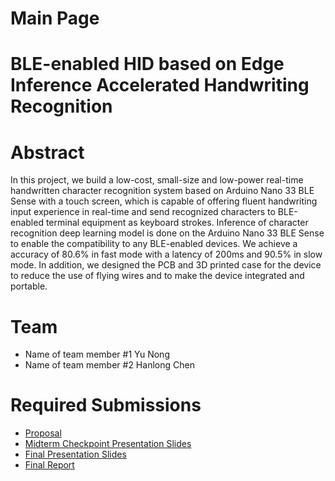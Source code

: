 # Main Page
# BLE-enabled HID based on Edge Inference Accelerated Handwriting Recognition
# Abstract

In this project, we build a low-cost, small-size and low-power real-time handwritten character recognition system based on Arduino Nano 33 BLE Sense with a touch screen, which is capable of offering fluent handwriting input experience in real-time and send recognized characters to BLE-enabled terminal equipment as keyboard strokes. Inference of character recognition deep learning model is done on the Arduino Nano 33 BLE Sense to enable the compatibility to any BLE-enabled devices. We achieve a accuracy of 80.6% in fast mode with a latency of 200ms and 90.5% in slow mode. In addition, we designed the PCB and 3D printed case for the device to reduce the use of flying wires and to make the device integrated and portable.

# Team

* Name of team member \#1 Yu Nong
* Name of team member \#2 Hanlong Chen

# Required Submissions

* [Proposal](proposal)
* [Midterm Checkpoint Presentation Slides](https://github.com/hlc1209/ecem202a_project/blob/main/docs/M202A%20Midterm%20Presentation.pptx)
* [Final Presentation Slides](http://)
* [Final Report](report)
